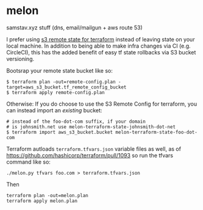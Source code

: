 # melon
samstav.xyz stuff (dns, email/mailgun + aws route 53)

I prefer using [s3 remote state for terraform](https://www.terraform.io/docs/state/remote/s3.html) instead of leaving state on your local machine. In addition to being able to make infra changes via CI (e.g. CircleCI), this has the added benefit of easy tf state rollbacks via S3 bucket versioning.

Bootsrap your remote state bucket like so:

```
$ terraform plan -out=remote-config.plan -target=aws_s3_bucket.tf_remote_config_bucket
$ terraform apply remote-config.plan
```

Otherwise: If you do choose to use the S3 Remote Config
for terraform, you can instead import an _existing_ bucket:

```
# instead of the foo-dot-com suffix, if your domain
# is johnsmith.net use melon-terraform-state-johnsmith-dot-net
$ terraform import aws_s3_bucket.bucket melon-terraform-state-foo-dot-com
```

Terraform autloads `terraform.tfvars.json` variable files as well,
as of https://github.com/hashicorp/terraform/pull/1093
so run the tfvars command like so:

```
./melon.py tfvars foo.com > terraform.tfvars.json
```

Then

```
terraform plan -out=melon.plan
terraform apply melon.plan
```
